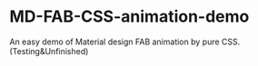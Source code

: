 # MD-FAB-CSS-animation-demo
An easy demo of Material design FAB animation by pure CSS.(Testing&amp;Unfinished)
